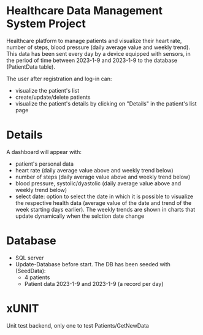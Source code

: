 # Healthcare Data Management System Project
Healthcare platform to manage patients and visualize their heart rate, number of steps, blood pressure (daily average value and weekly trend).
This data has been sent every day by a device equipped with sensors, in the period of time between 2023-1-9 and 2023-1-9 to the database (PatientData table). 

The user after registration and log-in can:
- visualize the patient's list
- create/update/delete patients
- visualize the patient's details by clicking on "Details" in the patient's list page
  
# Details
A dashboard will appear with:
- patient's personal data
- heart rate (daily average value above and weekly trend below)
- number of steps (daily average value above and weekly trend below)
- blood pressure, systolic/dyastolic (daily average value above and weekly trend below)
- select date: option to select the date in which it is possible to visualize the respective health data (average value of the date and trend of the week starting  days earlier).
The weekly trends are shown in charts that update dynamically when the selction date change

# Database
- SQL server
- Update-Database before start. The DB has been seeded with (SeedData):
  - 4 patients
  - Patient data 2023-1-9 and 2023-1-9 (a record per day) 
# xUNIT
Unit test backend, only one to test Patients/GetNewData
